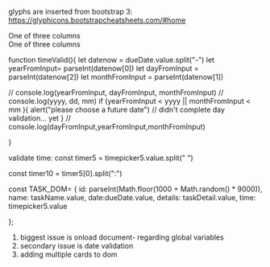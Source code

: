 glyphs are inserted from bootstrap 3:
https://glyphicons.bootstrapcheatsheets.com/#home



  <div class="row">
    <div class="col">
      One of three columns
    </div>
    <div class="col">
      One of three columns
    </div>

  </div>


function timeValid(){
 let datenow =  dueDate.value.split("-")
 let  yearFromInput= parseInt(datenow[0])
 let dayFromInput  = parseInt(datenow[2])
 let monthFromInput = parseInt(datenow[1])

//  console.log(yearFromInput, dayFromInput, monthFromInput)
//  console.log(yyyy, dd, mm)
 if (yearFromInput < yyyy || monthFromInput < mm ){
  alert("please choose a future date")
// didn't complete day validation... yet
}
// console.log(dayFromInput,yearFromInput,monthFromInput)

}


validate time:
const timer5 = timepicker5.value.split(" ")

const timer10 = timer5[0].split(":")


const TASK_DOM= {
id:  parseInt(Math.floor(1000 + Math.random() * 9000)),
name: taskName.value,
date:dueDate.value,
details: taskDetail.value,
time: timepicker5.value

};


1. biggest issue is onload document- regarding global variables
2. secondary issue is date validation
3. adding multiple cards to dom